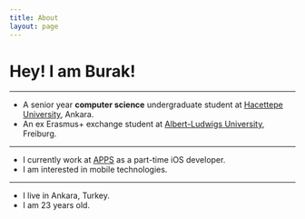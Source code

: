 ```yaml
---
title: About
layout: page
---
```

<!-- ![Profile Image]({{ site.url }}/{{ site.picture }}) -->

# Hey! I am Burak!

---

* A senior year **computer science** undergraduate student at [Hacettepe University][1], Ankara. 
* An ex Erasmus+ exchange student at [Albert-Ludwigs University][2], Freiburg.

---

* I currently work at [APPS][3] as a part-time iOS developer. 
* I am interested in mobile technologies.

---

* I live in Ankara, Turkey. 
* I am 23 years old.

[1]: http://cs.hacettepe.edu.tr
[2]: https://informatik.uni-freiburg.de
[3]: http://apps.com.tr
